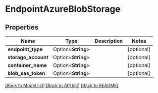 # EndpointAzureBlobStorage

## Properties

Name | Type | Description | Notes
------------ | ------------- | ------------- | -------------
**endpoint_type** | Option<**String**> |  | [optional]
**storage_account** | Option<**String**> |  | [optional]
**container_name** | Option<**String**> |  | [optional]
**blob_sas_token** | Option<**String**> |  | [optional]

[[Back to Model list]](../README.md#documentation-for-models) [[Back to API list]](../README.md#documentation-for-api-endpoints) [[Back to README]](../README.md)


